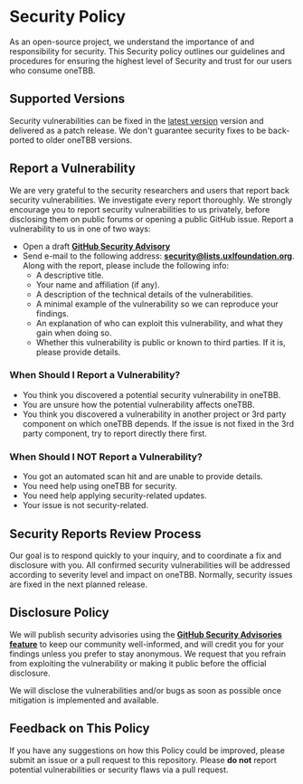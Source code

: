 # Security Policy
As an open-source project, we understand the importance of and responsibility
for security. This Security policy outlines our guidelines and procedures for
ensuring the highest level of Security and trust for our users who consume
oneTBB.

## Supported Versions
Security vulnerabilities can be fixed in the [latest version][1] version
and delivered as a patch release. We don't guarantee security fixes to be
back-ported to older oneTBB versions.

## Report a Vulnerability
We are very grateful to the security researchers and users that report back
security vulnerabilities. We investigate every report thoroughly.
We strongly encourage you to report security vulnerabilities to us privately,
before disclosing them on public forums or opening a public GitHub issue. 
Report a vulnerability to us in one of two ways:
* Open a draft [**GitHub Security Advisory**][2]
* Send e-mail to the following address: **security@lists.uxlfoundation.org**.
Along with the report, please include the following info:
  * A descriptive title.
  * Your name and affiliation (if any).
  * A description of the technical details of the vulnerabilities.
  * A minimal example of the vulnerability so we can reproduce your findings.
  * An explanation of who can exploit this vulnerability, and what they gain
  when doing so. 
  * Whether this vulnerability is public or known to third parties. If it is,
  please provide details.

### When Should I Report a Vulnerability?
* You think you discovered a potential security vulnerability in oneTBB.
* You are unsure how the potential vulnerability affects oneTBB.
* You think you discovered a vulnerability in another project or 3rd party
component on which oneTBB depends. If the issue is not fixed in the 3rd party
component, try to report directly there first.

### When Should I NOT Report a Vulnerability?
* You got an automated scan hit and are unable to provide details.
* You need help using oneTBB for security.
* You need help applying security-related updates.
* Your issue is not security-related.

## Security Reports Review Process
Our goal is to respond quickly to your inquiry, and to coordinate a fix and
disclosure with you. All confirmed security vulnerabilities will be addressed
according to severity level and impact on oneTBB. Normally, security issues
are fixed in the next planned release.

## Disclosure Policy
We will publish security advisories using the 
[**GitHub Security Advisories feature**][3]
to keep our community well-informed, and will credit you for your findings
unless you prefer to stay anonymous. We request that you refrain from
exploiting the vulnerability or making it public before the official disclosure.

We will disclose the vulnerabilities and/or bugs as soon as possible once
mitigation is implemented and available. 

## Feedback on This Policy
If you have any suggestions on how this Policy could be improved, please submit
an issue or a pull request to this repository. Please **do not** report
potential vulnerabilities or security flaws via a pull request.

[1]: https://github.com/oneapi-src/oneTBB/releases/latest
[2]: https://github.com/oneapi-src/oneTBB/security/advisories/new
[3]: https://github.com/oneapi-src/oneTBB/security/advisories
